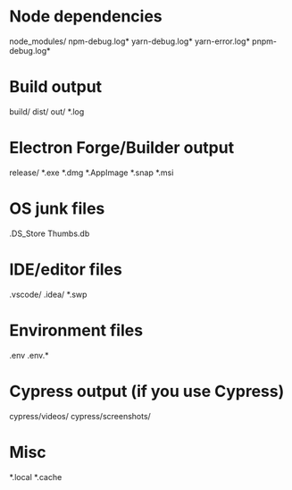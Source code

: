 # Node dependencies
node_modules/
npm-debug.log*
yarn-debug.log*
yarn-error.log*
pnpm-debug.log*

# Build output
build/
dist/
out/
*.log

# Electron Forge/Builder output
release/
*.exe
*.dmg
*.AppImage
*.snap
*.msi

# OS junk files
.DS_Store
Thumbs.db

# IDE/editor files
.vscode/
.idea/
*.swp

# Environment files
.env
.env.*

# Cypress output (if you use Cypress)
cypress/videos/
cypress/screenshots/

# Misc
*.local
*.cache